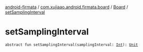 [android-firmata](../../index.md) / [com.xujiaao.android.firmata.board](../index.md) / [Board](index.md) / [setSamplingInterval](./set-sampling-interval.md)

# setSamplingInterval

`abstract fun setSamplingInterval(samplingInterval: `[`Int`](https://kotlinlang.org/api/latest/jvm/stdlib/kotlin/-int/index.html)`): `[`Unit`](https://kotlinlang.org/api/latest/jvm/stdlib/kotlin/-unit/index.html)